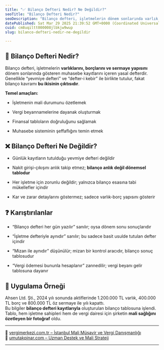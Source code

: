 ```yaml
---
title: "✅ Bilanço Defteri Nedir? Ne Değildir?"
seoTitle: "Bilanço Defteri Nedir?"
seoDescription: "Bilanço defteri, işletmelerin dönem sonlarında varlık, borç ve sermaye yapılarını gösteren yasal muhasebe kaydıdır. Günlük işlemler için değildir"
datePublished: Sat Mar 29 2025 21:39:52 GMT+0000 (Coordinated Universal Time)
cuid: cm8uqiltt000008jlbkjw9wup
slug: bilanco-defteri-nedir-ne-degildir

---
```


## 🔹 Bilanço Defteri Nedir?

Bilanço defteri, işletmelerin **varlıklarını, borçlarını ve sermaye yapısını** dönem sonlarında gösteren muhasebe kayıtlarını içeren yasal defterdir.  
Genellikle “yevmiye defteri” ve “defter-i kebir” ile birlikte tutulur, fakat bilanço kavramı **bu ikisinin çıktısıdır**.

**Temel amaçları:**

* İşletmenin mali durumunu özetlemek
    
* Vergi beyannamelerine dayanak oluşturmak
    
* Finansal tabloların doğruluğunu sağlamak
    
* Muhasebe sisteminin şeffaflığını temin etmek
    

## ❌ Bilanço Defteri Ne Değildir?

* Günlük kayıtların tutulduğu yevmiye defteri değildir
    
* Nakit girişi-çıkışını anlık takip etmez; **bilanço anlık değil dönemsel tablodur**
    
* Her işletme için zorunlu değildir; yalnızca bilanço esasına tabi mükellefler içindir
    
* Kar ve zarar detaylarını göstermez; sadece varlık-borç yapısını gösterir
    

## ❓ Karıştırılanlar

* “Bilanço defteri her gün yazılır” sanılır; oysa dönem sonu sonuçlarıdır
    
* “İşletme defteriyle aynıdır” sanılır; bu sadece basit usulde tutulan defter içindir
    
* “Mizan ile aynıdır” düşünülür; mizan bir kontrol aracıdır, bilanço sonuç tablosudur
    
* “Vergi ödemesi bununla hesaplanır” zannedilir; vergi beyanı gelir tablosuna dayanır
    

## 🧠 Uygulama Örneği

Ahsen Ltd. Şti., 2024 yılı sonunda aktiflerinde 1.200.000 TL varlık, 400.000 TL borç ve 800.000 TL öz sermaye ile yılı kapattı.  
Bu bilgiler **bilanço defteri kayıtlarıyla** oluşturulan bilanço tablosuna işlendi.  
Tablo, hem işletme sahipleri hem de vergi dairesi için şirketin **mali sağlığını özetleyen bir fotoğraf** oldu.

---

🔗 [vergimerkezi.com.tr – İstanbul Mali Müşavir ve Vergi Danışmanlığı](https://vergimerkezi.com.tr)  
🔗 [umutakpinar.com – Uzman Destek ve Mali Strateji](https://umutakpinar.com)

---